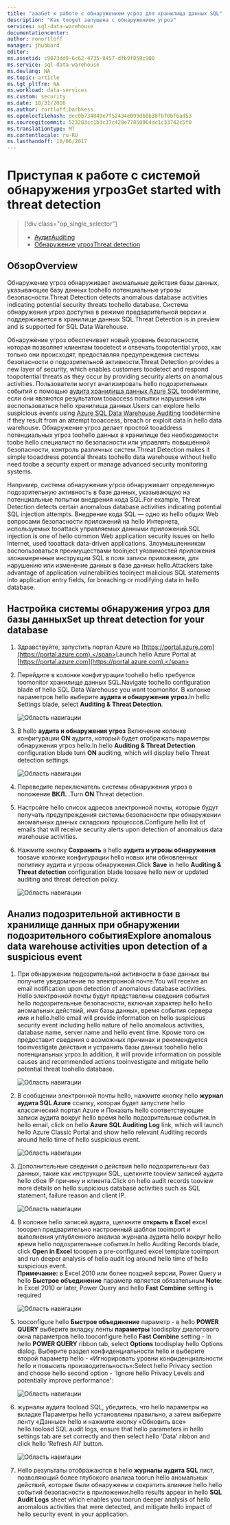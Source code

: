 ```yaml
---
title: "aaaGet к работе с обнаружением угроз для хранилища данных SQL"
description: "Как tooget запущена с обнаружением угроз"
services: sql-data-warehouse
documentationcenter: 
author: ronortloff
manager: jhubbard
editor: 
ms.assetid: c9073dd9-6c62-4735-8457-dfb9f859c900
ms.service: sql-data-warehouse
ms.devlang: NA
ms.topic: article
ms.tgt_pltfrm: NA
ms.workload: data-services
ms.custom: security
ms.date: 10/31/2016
ms.author: rortloff;barbkess
ms.openlocfilehash: dec0b734849e7f52434e099db0b38fbf0bf6ad53
ms.sourcegitcommit: 523283cc1b3c37c428e77850964dc1c33742c5f0
ms.translationtype: MT
ms.contentlocale: ru-RU
ms.lasthandoff: 10/06/2017
---
```

# <a name="get-started-with-threat-detection"></a><span data-ttu-id="9a2a6-103">Приступая к работе с системой обнаружения угроз</span><span class="sxs-lookup"><span data-stu-id="9a2a6-103">Get started with threat detection</span></span>
> [!div class="op_single_selector"]
> * [<span data-ttu-id="9a2a6-104">Аудит</span><span class="sxs-lookup"><span data-stu-id="9a2a6-104">Auditing</span></span>](sql-data-warehouse-auditing-overview.md)
> * [<span data-ttu-id="9a2a6-105">Обнаружение угроз</span><span class="sxs-lookup"><span data-stu-id="9a2a6-105">Threat detection</span></span>](sql-data-warehouse-security-threat-detection.md)
> 
> 

## <a name="overview"></a><span data-ttu-id="9a2a6-106">Обзор</span><span class="sxs-lookup"><span data-stu-id="9a2a6-106">Overview</span></span>
<span data-ttu-id="9a2a6-107">Обнаружение угроз обнаруживает аномальные действия базы данных, указывающее базу данных toohello потенциальные угрозы безопасности.</span><span class="sxs-lookup"><span data-stu-id="9a2a6-107">Threat Detection detects anomalous database activities indicating potential security threats toohello database.</span></span> <span data-ttu-id="9a2a6-108">Система обнаружения угроз доступна в режиме предварительной версии и поддерживается в хранилище данных SQL.</span><span class="sxs-lookup"><span data-stu-id="9a2a6-108">Threat Detection is in preview and is supported for SQL Data Warehouse.</span></span>

<span data-ttu-id="9a2a6-109">Обнаружение угроз обеспечивает новый уровень безопасности, которая позволяет клиентам toodetect и отвечать toopotential угроз, как только они происходят, предоставляя предупреждения системы безопасности о подозрительной активности.</span><span class="sxs-lookup"><span data-stu-id="9a2a6-109">Threat Detection provides a new layer of security, which enables customers toodetect and respond toopotential threats as they occur by providing security alerts on anomalous activities.</span></span> <span data-ttu-id="9a2a6-110">Пользователи могут анализировать hello подозрительных событий с помощью [аудита хранилища данных Azure SQL](sql-data-warehouse-auditing-overview.md) toodetermine, если они являются результатом tooaccess попытки нарушения или воспользоваться hello хранилища данных.</span><span class="sxs-lookup"><span data-stu-id="9a2a6-110">Users can explore hello suspicious events using [Azure SQL Data Warehouse Auditing](sql-data-warehouse-auditing-overview.md) toodetermine if they result from an attempt tooaccess, breach or exploit data in hello data warehouse.</span></span>
<span data-ttu-id="9a2a6-111">Обнаружение угроз делает простой tooaddress потенциальных угроз toohello данных в хранилище без необходимости toobe hello специалист по безопасности или управлять повышенной безопасности, контроль различных систем.</span><span class="sxs-lookup"><span data-stu-id="9a2a6-111">Threat Detection makes it simple tooaddress potential threats toohello data warehouse without hello need toobe a security expert or manage advanced security monitoring systems.</span></span>

<span data-ttu-id="9a2a6-112">Например, система обнаружения угроз обнаруживает определенную подозрительную активность в базе данных, указывающую на потенциальные попытки внедрения кода SQL.</span><span class="sxs-lookup"><span data-stu-id="9a2a6-112">For example, Threat Detection detects certain anomalous database activities indicating potential SQL injection attempts.</span></span> <span data-ttu-id="9a2a6-113">Внедрение кода SQL — одно из hello общих Web вопросами безопасности приложений на hello Интернета, используемых tooattack управляемых данными приложений.</span><span class="sxs-lookup"><span data-stu-id="9a2a6-113">SQL injection is one of hello common Web application security issues on hello Internet, used tooattack data-driven applications.</span></span> <span data-ttu-id="9a2a6-114">Злоумышленникам воспользоваться преимуществами tooinject уязвимостей приложения злонамеренные инструкции SQL в поля записи приложения, для нарушению или изменение данных в базе данных hello.</span><span class="sxs-lookup"><span data-stu-id="9a2a6-114">Attackers take advantage of application vulnerabilities tooinject malicious SQL statements into application entry fields, for breaching or modifying data in hello database.</span></span>

## <a name="set-up-threat-detection-for-your-database"></a><span data-ttu-id="9a2a6-115">Настройка системы обнаружения угроз для базы данных</span><span class="sxs-lookup"><span data-stu-id="9a2a6-115">Set up threat detection for your database</span></span>
1. <span data-ttu-id="9a2a6-116">Здравствуйте, запустить портал Azure на [https://portal.azure.com](https://portal.azure.com).</span><span class="sxs-lookup"><span data-stu-id="9a2a6-116">Launch hello Azure Portal at [https://portal.azure.com](https://portal.azure.com).</span></span>
2. <span data-ttu-id="9a2a6-117">Перейдите в колонке конфигурации toohello hello требуется toomonitor хранилище данных SQL.</span><span class="sxs-lookup"><span data-stu-id="9a2a6-117">Navigate toohello configuration blade of hello SQL Data Warehouse you want toomonitor.</span></span> <span data-ttu-id="9a2a6-118">В колонке параметров hello выберите **аудита и обнаружения угроз**.</span><span class="sxs-lookup"><span data-stu-id="9a2a6-118">In hello Settings blade, select **Auditing & Threat Detection**.</span></span>
   
    ![Область навигации][1]
3. <span data-ttu-id="9a2a6-120">В hello **аудита и обнаружения угроз** Включение колонке конфигурации **ON** аудита, который будет отображать параметры обнаружения угроз hello.</span><span class="sxs-lookup"><span data-stu-id="9a2a6-120">In hello **Auditing & Threat Detection** configuration blade turn **ON** auditing, which will display hello Threat detection settings.</span></span>
   
    ![Область навигации][2]
4. <span data-ttu-id="9a2a6-122">Переведите переключатель системы обнаружения угроз в положение **ВКЛ.** .</span><span class="sxs-lookup"><span data-stu-id="9a2a6-122">Turn **ON** Threat detection.</span></span>
5. <span data-ttu-id="9a2a6-123">Настройте hello список адресов электронной почты, которые будут получать предупреждения системы безопасности при обнаружении аномальных данных складских процессов.</span><span class="sxs-lookup"><span data-stu-id="9a2a6-123">Configure hello list of emails that will receive security alerts upon detection of anomalous data warehouse activities.</span></span>
6. <span data-ttu-id="9a2a6-124">Нажмите кнопку **Сохранить** в hello **аудита и угрозы обнаружения** toosave колонке конфигурации hello новых или обновленных политику аудита и угрозы обнаружения.</span><span class="sxs-lookup"><span data-stu-id="9a2a6-124">Click **Save** in hello **Auditing & Threat detection** configuration blade toosave hello new or updated auditing and threat detection policy.</span></span>
   
    ![Область навигации][3]

## <a name="explore-anomalous-data-warehouse-activities-upon-detection-of-a-suspicious-event"></a><span data-ttu-id="9a2a6-126">Анализ подозрительной активности в хранилище данных при обнаружении подозрительного события</span><span class="sxs-lookup"><span data-stu-id="9a2a6-126">Explore anomalous data warehouse activities upon detection of a suspicious event</span></span>
1. <span data-ttu-id="9a2a6-127">При обнаружении подозрительной активности в базе данных вы получите уведомление по электронной почте.</span><span class="sxs-lookup"><span data-stu-id="9a2a6-127">You will receive an email notification upon detection of anomalous database activities.</span></span> <br/>
   <span data-ttu-id="9a2a6-128">Hello электронной почты будут представлены сведения события hello подозрительные безопасности, включая характер hello hello аномальных действий, имя базы данных, время события сервера имя и hello.</span><span class="sxs-lookup"><span data-stu-id="9a2a6-128">hello email will provide information on hello suspicious security event including hello nature of hello anomalous activities, database name, server name and hello event time.</span></span> <span data-ttu-id="9a2a6-129">Кроме того он предоставит сведения о возможных причинах и рекомендуется tooinvestigate действия и устранить базы данных toohello hello потенциальных угроз.</span><span class="sxs-lookup"><span data-stu-id="9a2a6-129">In addition, it will provide information on possible causes and recommended actions tooinvestigate and mitigate hello potential threat toohello database.</span></span><br/>
   
    ![Область навигации][4]
2. <span data-ttu-id="9a2a6-131">В сообщении электронной почты hello, нажмите кнопку hello **журнал аудита SQL Azure** ссылку, которая будет запустите hello классический портал Azure и Показать hello соответствующие записи аудита вокруг hello время hello подозрительные события.</span><span class="sxs-lookup"><span data-stu-id="9a2a6-131">In hello email, click on hello **Azure SQL Auditing Log** link, which will launch hello Azure Classic Portal and show hello relevant Auditing records around hello time of hello suspicious event.</span></span>
   
    ![Область навигации][5]
3. <span data-ttu-id="9a2a6-133">Дополнительные сведения о действия hello подозрительных баз данных, такие как инструкции SQL, щелкните tooview записей аудита hello сбоя IP причину и клиента.</span><span class="sxs-lookup"><span data-stu-id="9a2a6-133">Click on hello audit records tooview more details on hello suspicious database activities such as SQL statement, failure reason and client IP.</span></span>
   
    ![Область навигации][6]
4. <span data-ttu-id="9a2a6-135">В колонке hello записей аудита, щелкните **открыть в Excel** excel tooopen предварительно настроенный шаблон tooimport и выполнения углубленного анализа журнала аудита hello вокруг hello время hello подозрительные события.</span><span class="sxs-lookup"><span data-stu-id="9a2a6-135">In hello Auditing Records blade, click  **Open in Excel** tooopen a pre-configured excel template tooimport and run deeper analysis of hello audit log around hello time of hello suspicious event.</span></span><br/><span data-ttu-id="9a2a6-136">
   **Примечание:** в Excel 2010 или более поздней версии, Power Query и hello **Быстрое объединение** параметр является обязательным</span><span class="sxs-lookup"><span data-stu-id="9a2a6-136">
**Note:** In Excel 2010 or later, Power Query and hello **Fast Combine** setting is required</span></span>
   
    ![Область навигации][7]
5. <span data-ttu-id="9a2a6-138">tooconfigure hello **Быстрое объединение** параметр - в hello **POWER QUERY** выберите вкладку ленты **параметры** toodisplay диалогового окна параметров hello.</span><span class="sxs-lookup"><span data-stu-id="9a2a6-138">tooconfigure hello **Fast Combine** setting - In hello **POWER QUERY** ribbon tab, select **Options** toodisplay hello Options dialog.</span></span> <span data-ttu-id="9a2a6-139">Выберите раздел конфиденциальности hello и выберите второй параметр hello - «Игнорировать уровни конфиденциальности hello и повысить производительность»:</span><span class="sxs-lookup"><span data-stu-id="9a2a6-139">Select hello Privacy section and choose hello second option - 'Ignore hello Privacy Levels and potentially improve performance':</span></span>
   
    ![Область навигации][8]
6. <span data-ttu-id="9a2a6-141">журналы аудита tooload SQL, убедитесь, что hello параметры на вкладке Параметры hello установлены правильно, а затем выберите ленту «Данные» hello и нажмите кнопку «Обновить все» hello.</span><span class="sxs-lookup"><span data-stu-id="9a2a6-141">tooload SQL audit logs, ensure that hello parameters in hello settings tab are set correctly and then select hello 'Data' ribbon and click hello 'Refresh All' button.</span></span>
   
    ![Область навигации][9]
7. <span data-ttu-id="9a2a6-143">Hello результаты отображаются в hello **журналы аудита SQL** лист, позволяющий более глубокого анализа toorun hello аномальных действий, которые были обнаружены и сократить влияние hello hello событий безопасности в приложении.</span><span class="sxs-lookup"><span data-stu-id="9a2a6-143">hello results appear in hello **SQL Audit Logs** sheet which enables you toorun deeper analysis of hello anomalous activities that were detected, and mitigate hello impact of hello security event in your application.</span></span>

<!--Image references-->
[1]: ./media/sql-data-warehouse-security-threat-detection/1_td_click_on_settings.png
[2]: ./media/sql-data-warehouse-security-threat-detection/2_td_turn_on_auditing.png
[3]: ./media/sql-data-warehouse-security-threat-detection/3_td_turn_on_threat_detection.png
[4]: ./media/sql-data-warehouse-security-threat-detection/4_td_email.png
[5]: ./media/sql-data-warehouse-security-threat-detection/5_td_audit_records.png
[6]: ./media/sql-data-warehouse-security-threat-detection/6_td_audit_record_details.png
[7]: ./media/sql-data-warehouse-security-threat-detection/7_td_audit_records_open_excel.png
[8]: ./media/sql-data-warehouse-security-threat-detection/8_td_excel_fast_combine.png
[9]: ./media/sql-data-warehouse-security-threat-detection/9_td_excel_parameters.png
